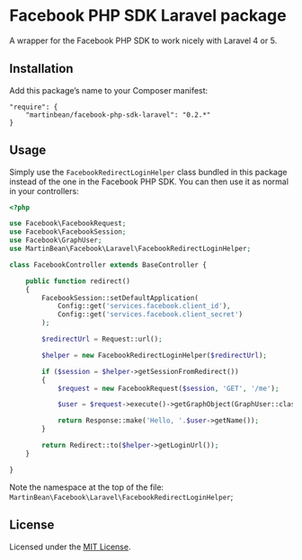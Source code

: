 # Facebook PHP SDK Laravel package

A wrapper for the Facebook PHP SDK to work nicely with Laravel 4 or 5.

## Installation

Add this package’s name to your Composer manifest:

    "require": {
        "martinbean/facebook-php-sdk-laravel": "0.2.*"
    }

## Usage

Simply use the `FacebookRedirectLoginHelper` class bundled in this package
instead of the one in the Facebook PHP SDK. You can then use it as normal in
your controllers:

```php
<?php

use Facebook\FacebookRequest;
use Facebook\FacebookSession;
use Facebook\GraphUser;
use MartinBean\Facebook\Laravel\FacebookRedirectLoginHelper;

class FacebookController extends BaseController {

	public function redirect()
	{
		FacebookSession::setDefaultApplication(
			Config::get('services.facebook.client_id'),
			Config::get('services.facebook.client_secret')
		);

		$redirectUrl = Request::url();

		$helper = new FacebookRedirectLoginHelper($redirectUrl);

		if ($session = $helper->getSessionFromRedirect())
		{
			$request = new FacebookRequest($session, 'GET', '/me');

			$user = $request->execute()->getGraphObject(GraphUser::className());

			return Response::make('Hello, '.$user->getName());
		}

		return Redirect::to($helper->getLoginUrl());
	}

}
```

Note the namespace at the top of the file: `MartinBean\Facebook\Laravel\FacebookRedirectLoginHelper`;

## License

Licensed under the [MIT License](LICENSE.md).

